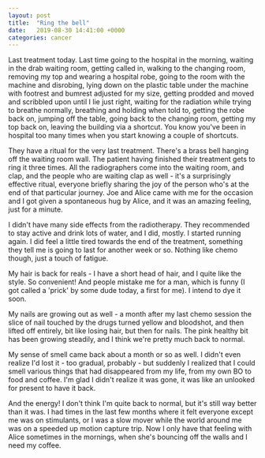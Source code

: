```yaml
---
layout: post
title:  "Ring the bell"
date:   2019-08-30 14:41:00 +0000
categories: cancer
---
```

Last treatment today. Last time going to the hospital in the morning, waiting in the drab waiting room, getting called in, walking to the changing room, removing my top and wearing a hospital robe, going to the room with the machine and disrobing, lying down on the plastic table under the machine with footrest and bumrest adjusted for my size, getting prodded and moved and scribbled upon until I lie just right, waiting for the radiation while trying to breathe normally, breathing and holding when told to, getting the robe back on, jumping off the table, going back to the changing room, getting my top back on, leaving the building via a shortcut. You know you've been in hospital too many times when you start knowing a couple of shortcuts.

They have a ritual for the very last treatment. There's a brass bell hanging off the waiting room wall. The patient having finished their treatment gets to ring it three times. All the radiographers come into the waiting room, and clap, and the people who are waiting clap as well - it's a surprisingly effective ritual, everyone briefly sharing the joy of the person who's at the end of that particular journey. Joe and Alice came with me for the occasion and I got given a spontaneous hug by Alice, and it was an amazing feeling, just for a minute.

I didn't have many side effects from the radiotherapy. They recommended to stay active and drink lots of water, and I did, mostly. I started running again. I did feel a little tired towards the end of the treatment, something they tell me is going to last for another week or so. Nothing like chemo though, just a touch of fatigue.

My hair is back for reals - I have a short head of hair, and I quite like the style. So convenient! And people mistake me for a man, which is funny (I got called a 'prick' by some dude today, a first for me). I intend to dye it soon.

My nails are growing out as well - a month after my last chemo session the slice of nail touched by the drugs turned yellow and bloodshot, and then lifted off entirely, bit like losing hair, but then for nails. The pink healthy bit has been growing steadily, and I think we're pretty much back to normal.

My sense of smell came back about a month or so as well. I didn't even realize I'd lost it - too gradual, probably - but suddenly I realized that I could smell various things that had disappeared from my life, from my own BO to food and coffee.  I'm glad I didn't realize it was gone, it was like an unlooked for present to have it back.

And the energy! I don't think I'm quite back to normal, but it's still way better than it was. I had times in the last few months where it felt everyone except me was on stimulants, or I was a slow mover while the world around me was on a speeded up motion capture trip. Now I only have that feeling with Alice sometimes in the mornings, when she's bouncing off the walls and I need my coffee.
